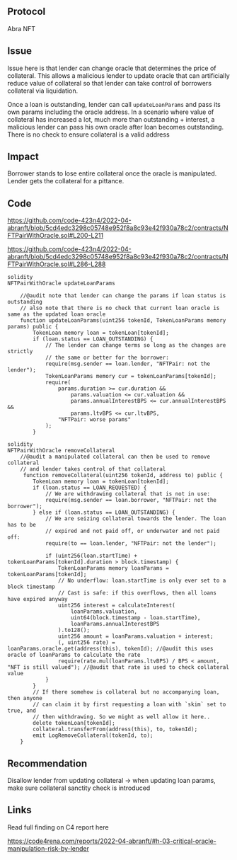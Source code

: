 ## Protocol

Abra NFT

## Issue

Issue here is that lender can change oracle that determines the price of collateral. This allows a malicious lender to update oracle that can artificially reduce value of collateral so that lender can take control of borrowers collateral via liquidation.

Once a loan is outstanding, lender can call `updateLoanParams` and pass its own params including the oracle address. In a scenario where value of collateral has increased a lot, much more than outstanding + interest, a malicious lender can pass his own oracle after loan becomes outstanding. There is no check to ensure collateral is a valid address

## Impact

Borrower stands to lose entire collateral once the oracle is manipulated. Lender gets the collateral for a pittance.

## Code

https://github.com/code-423n4/2022-04-abranft/blob/5cd4edc3298c05748e952f8a8c93e42f930a78c2/contracts/NFTPairWithOracle.sol#L200-L211

https://github.com/code-423n4/2022-04-abranft/blob/5cd4edc3298c05748e952f8a8c93e42f930a78c2/contracts/NFTPairWithOracle.sol#L286-L288

```
solidity
NFTPairWithOracle updateLoanParams

    //@audit note that lender can change the params if loan status is outstanding
    // also note that there is no check that current loan oracle is same as the updated loan oracle
    function updateLoanParams(uint256 tokenId, TokenLoanParams memory params) public {
        TokenLoan memory loan = tokenLoan[tokenId];
        if (loan.status == LOAN_OUTSTANDING) {
            // The lender can change terms so long as the changes are strictly
            // the same or better for the borrower:
            require(msg.sender == loan.lender, "NFTPair: not the lender");
            TokenLoanParams memory cur = tokenLoanParams[tokenId];
            require(
                params.duration >= cur.duration &&
                    params.valuation <= cur.valuation &&
                    params.annualInterestBPS <= cur.annualInterestBPS &&
                    params.ltvBPS <= cur.ltvBPS,
                "NFTPair: worse params"
            );
        }

```

```
solidity
NFTPairWithOracle removeCollateral
    //@audit a manipulated collateral can then be used to remove collateral
    // and lender takes control of that collateral
     function removeCollateral(uint256 tokenId, address to) public {
        TokenLoan memory loan = tokenLoan[tokenId];
        if (loan.status == LOAN_REQUESTED) {
            // We are withdrawing collateral that is not in use:
            require(msg.sender == loan.borrower, "NFTPair: not the borrower");
        } else if (loan.status == LOAN_OUTSTANDING) {
            // We are seizing collateral towards the lender. The loan has to be
            // expired and not paid off, or underwater and not paid off:
            require(to == loan.lender, "NFTPair: not the lender");

            if (uint256(loan.startTime) + tokenLoanParams[tokenId].duration > block.timestamp) {
                TokenLoanParams memory loanParams = tokenLoanParams[tokenId];
                // No underflow: loan.startTime is only ever set to a block timestamp
                // Cast is safe: if this overflows, then all loans have expired anyway
                uint256 interest = calculateInterest(
                    loanParams.valuation,
                    uint64(block.timestamp - loan.startTime),
                    loanParams.annualInterestBPS
                ).to128();
                uint256 amount = loanParams.valuation + interest;
                (, uint256 rate) = loanParams.oracle.get(address(this), tokenId); //@audit this uses oracle of loanParams to calculate the rate
                require(rate.mul(loanParams.ltvBPS) / BPS < amount, "NFT is still valued"); //@audit that rate is used to check collateral value
            }
        }
        // If there somehow is collateral but no accompanying loan, then anyone
        // can claim it by first requesting a loan with `skim` set to true, and
        // then withdrawing. So we might as well allow it here..
        delete tokenLoan[tokenId];
        collateral.transferFrom(address(this), to, tokenId);
        emit LogRemoveCollateral(tokenId, to);
    }

```

## Recommendation

Disallow lender from updating collateral -> when updating loan params, make sure collateral sanctity check is introduced

## Links

Read full finding on C4 report here

https://code4rena.com/reports/2022-04-abranft/#h-03-critical-oracle-manipulation-risk-by-lender

